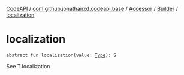 [CodeAPI](../../../index.md) / [com.github.jonathanxd.codeapi.base](../../index.md) / [Accessor](../index.md) / [Builder](index.md) / [localization](.)

# localization

`abstract fun localization(value: `[`Type`](http://docs.oracle.com/javase/6/docs/api/java/lang/reflect/Type.html)`): S`

See T.localization

